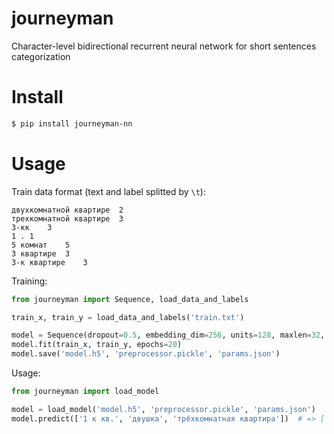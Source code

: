 # journeyman
Character-level bidirectional recurrent neural network for short sentences categorization

# Install

```bash
$ pip install journeyman-nn
```

# Usage

Train data format (text and label splitted by `\t`):

```
двухкомнатной квартире  2
трехкомнатной квартире  3
3-кк    3
1 . 1
5 комнат    5
3 квартире  3
3-к квартире    3
```

Training:

```python
from journeyman import Sequence, load_data_and_labels

train_x, train_y = load_data_and_labels('train.txt')

model = Sequence(dropout=0.5, embedding_dim=256, units=128, maxlen=32, batch_size=32)
model.fit(train_x, train_y, epochs=20)
model.save('model.h5', 'preprocessor.pickle', 'params.json')
```

Usage:

```python
from journeyman import load_model

model = load_model('model.h5', 'preprocessor.pickle', 'params.json')
model.predict(['1 к кв.', 'двушка', 'трёхкомнатная квартира'])  # => ['1' '2' '3']
```

